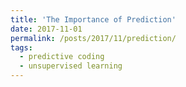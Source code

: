 ```yaml
---
title: 'The Importance of Prediction'
date: 2017-11-01
permalink: /posts/2017/11/prediction/
tags:
  - predictive coding
  - unsupervised learning
---
```

